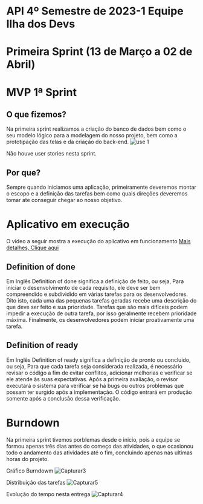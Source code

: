 # API 4º Semestre de 2023-1 Equipe Ilha dos Devs

# Primeira Sprint (13 de Março a 02 de Abril)

# MVP 1ª Sprint 

## O que fizemos?
Na primeira sprint realizamos a criação do banco de dados bem como o seu modelo lógico para a modelagem do nosso projeto, bem como a prototipação das telas e da criação do back-end.
![use 1](https://user-images.githubusercontent.com/67759198/233876089-9e5942d1-979f-47cc-8b74-9f3217f77cf1.png)

Não houve user stories nesta sprint.


## Por que?
Sempre quando iniciamos uma aplicação, primeiramente deveremos montar o escopo e a definição das tarefas bem como quais direções deveremos tomar ate conseguir chegar ao nosso objetivo.


# Aplicativo em execução
O vídeo a seguir mostra a execução do aplicativo em funcionamento
<a href="https://user-images.githubusercontent.com/67759198/233875376-4ab1dcce-7747-461e-ac91-4edb45157b17.mp4">Mais detalhes, Clique aqui</a>


## Definition of done
Em Inglês Definition of done significa a definição de feito, ou seja, Para iniciar o desenvolvimento de cada requisito, ele deve ser bem compreendido e subdividido em várias tarefas para os desenvolvedores. Dito isto, cada uma das pequenas tarefas geradas recebe uma descrição do que deve ser feito e sua prioridade. Tarefas que são mais difíceis podem impedir a execução de outra tarefa, por isso geralmente recebem prioridade máxima. Finalmente, os desenvolvedores podem iniciar proativamente uma tarefa.

## Definition of ready
Em Inglês Definition of ready significa a definição de pronto ou concluido, ou seja, Para que cada tarefa seja considerada realizada, é necessário revisar o código a fim de evitar conflitos, adicionar melhorias e verificar se ele atende às suas expectativas. Após a primeira avaliação, o revisor executará o sistema para verificar se há bugs ou outros problemas que possam ter surgido após a implementação. O código entrará em produção somente após a conclusão dessa verificação.

# Burndown
Na primeira sprint tivemos porblemas desde o inicio, pois a equipe se formou apenas três dias antes do começo das atividades, o que ocasionou todo o andamento das atividades até o fim, concluindo apenas nas ultimas horas do projeto.

Gráfico Burndowm
![Capturar3](https://user-images.githubusercontent.com/67759198/233875147-dcf4fff2-9803-4c1b-8795-991c9eeb607b.PNG)


Distribuição das tarefas
![Capturar5](https://github.com/DevIsland-API/Readme/assets/67759198/cb5a008d-3adf-4054-b5dc-bface7751117)


Evolução do tempo nesta entrega
![Capturar4](https://github.com/DevIsland-API/Readme/assets/67759198/e1245e55-35d5-4a98-bc6b-c9547c15902a)
